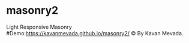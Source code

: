 # masonry2
Light Responsive Masonry
#Demo:https://kavanmevada.github.io/masonry2/
© By Kavan Mevada.
